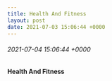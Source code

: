 ```yaml
---
title: Health And Fitness
layout: post
date: 2021-07-03 15:06:44 +0000
---
```

###### 2021-07-04 15:06:44 +0000
#### Health And Fitness
